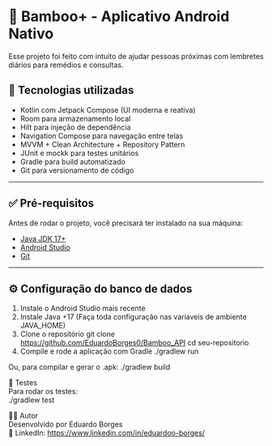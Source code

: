 # 🛒 Bamboo+ - Aplicativo Android Nativo

Esse projeto foi feito com intuito de ajudar pessoas próximas com lembretes diários para remédios e consultas.
## 🚀 Tecnologias utilizadas

 - Kotlin com Jetpack Compose (UI moderna e reativa)
 - Room para armazenamento local
 - Hilt para injeção de dependência
 - Navigation Compose para navegação entre telas
 - MVVM + Clean Architecture + Repository Pattern
 - JUnit e mockk para testes unitários
 - Gradle para build automatizado
 - Git para versionamento de código

---

## ✅ Pré-requisitos

Antes de rodar o projeto, você precisará ter instalado na sua máquina:

- [Java JDK 17+](https://www.oracle.com/java/technologies/javase/jdk17-archive-downloads.html)
- [Android Studio](https://developer.android.com/studio?hl=pt-br)
- [Git](https://git-scm.com/)

---

## ⚙️ Configuração do banco de dados

1. Instale o Android Studio mais recente
2. Instale Java +17 (Faça toda configuração nas variaveis de ambiente JAVA_HOME)
3. Clone o repositório
   git clone https://github.com/EduardoBorges0/Bamboo_API
   cd seu-repositorio
4. Compile e rode a aplicação com Gradle
   ./gradlew run

Ou, para compilar e gerar o .apk:
   ./gradlew build

🧪 Testes </br>
Para rodar os testes: </br>
  ./gradlew test

👨‍💻 Autor  </br>
Desenvolvido por Eduardo Borges </br>
🔗 LinkedIn: https://www.linkedin.com/in/eduardoo-borges/